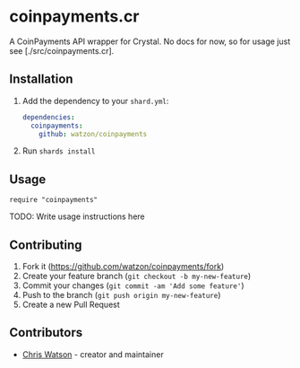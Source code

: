 # coinpayments.cr

A CoinPayments API wrapper for Crystal. No docs for now, so for usage just see [./src/coinpayments.cr].

## Installation

1. Add the dependency to your `shard.yml`:

   ```yaml
   dependencies:
     coinpayments:
       github: watzon/coinpayments
   ```

2. Run `shards install`

## Usage

```crystal
require "coinpayments"
```

TODO: Write usage instructions here

## Contributing

1. Fork it (<https://github.com/watzon/coinpayments/fork>)
2. Create your feature branch (`git checkout -b my-new-feature`)
3. Commit your changes (`git commit -am 'Add some feature'`)
4. Push to the branch (`git push origin my-new-feature`)
5. Create a new Pull Request

## Contributors

- [Chris Watson](https://github.com/watzon) - creator and maintainer
